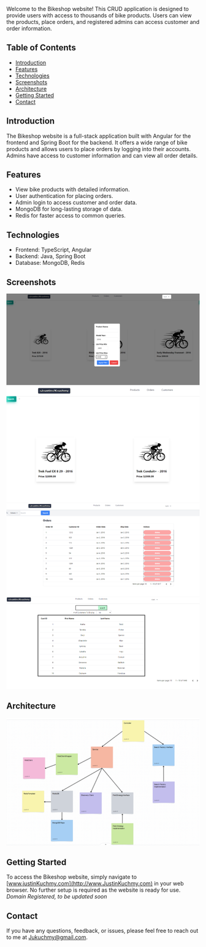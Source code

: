 
Welcome to the Bikeshop website! This CRUD application is designed to provide users with access to thousands of bike products. Users can view the products, place orders, and registered admins can access customer and order information.

## Table of Contents
- [Introduction](#introduction)
- [Features](#features)
- [Technologies](#technologies)
- [Screenshots](#screenshots)
- [Architecture](#architecture)
- [Getting Started](#getting-started)
- [Contact](#contact)

## Introduction
The Bikeshop website is a full-stack application built with Angular for the frontend and Spring Boot for the backend. It offers a wide range of bike products and allows users to place orders by logging into their accounts. Admins have access to customer information and can view all order details.

## Features
- View bike products with detailed information.
- User authentication for placing orders.
- Admin login to access customer and order data.
- MongoDB for long-lasting storage of data.
- Redis for faster access to common queries.

## Technologies
- Frontend: TypeScript, Angular
- Backend: Java, Spring Boot
- Database: MongoDB, Redis

## Screenshots
 ![Screenshot of Product Filter](https://github.com/Justin-Kuchmy/BikeShop/blob/main/Screenshots/ProductFilter.PNG)
 ![Screenshot of Product Page after filtered](https://github.com/Justin-Kuchmy/BikeShop/blob/main/Screenshots/AfterFilter.PNG)
 ![Screenshot of Order Page](https://github.com/Justin-Kuchmy/BikeShop/blob/main/Screenshots/Order.PNG)
 ![Screenshot of Customer Page](https://github.com/Justin-Kuchmy/BikeShop/blob/main/Screenshots/Customer.PNG)

## Architecture
![UML Diagram of Bikeshop Architecture](https://github.com/Justin-Kuchmy/BikeShop/blob/main/Screenshots/UMLDiagram.PNG)

## Getting Started
To access the Bikeshop website, simply navigate to [www.justinKuchmy.com](http://www.JustinKuchmy.com) in your web browser. No further setup is required as the website is ready for use.
*Domain Registered, to be updated soon*

## Contact
If you have any questions, feedback, or issues, please feel free to reach out to me at [Jukuchmy@gmail.com](mailto:Jukuchmy@gmail.com).

